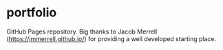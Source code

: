 # portfolio

GitHub Pages repository. Big thanks to Jacob Merrell (https://jmmerrell.github.io/) for providing a well developed starting place.

